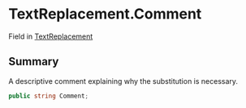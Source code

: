 # TextReplacement.Comment

Field in [TextReplacement](/api/csharp/yarn.compiler.upgrader.textreplacement.md)

## Summary


A descriptive comment explaining why the substitution is
necessary.


```csharp
public string Comment;
```

